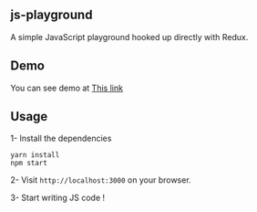 ## js-playground

A simple JavaScript playground hooked up directly with Redux.

## Demo
You can see demo at [This link](https://abolkog.github.io/js-playground/)

## Usage
1- Install the dependencies
```
yarn install
npm start
```
2- Visit `http://localhost:3000` on your browser.

3- Start writing JS code !
